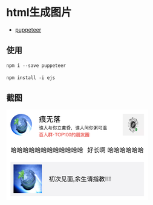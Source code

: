 # html生成图片

- [puppeteer](https://github.com/GoogleChrome/puppeteer)

## 使用

```shell
npm i --save puppeteer

npm install -i ejs
```

## 截图

![](./example.png)